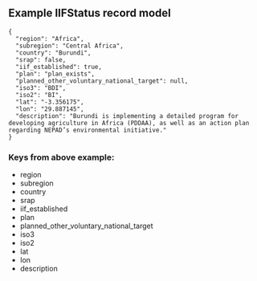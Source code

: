 ## Example IIFStatus record model

```  
{
  "region": "Africa",
  "subregion": "Central Africa",
  "country": "Burundi",
  "srap": false,
  "iif_established": true,
  "plan": "plan_exists",
  "planned_other_voluntary_national_target": null,
  "iso3": "BDI",
  "iso2": "BI",
  "lat": "-3.356175",
  "lon": "29.887145",
  "description": "Burundi is implementing a detailed program for developing agriculture in Africa (PDDAA), as well as an action plan regarding NEPAD’s environmental initiative."
}
```

### Keys from above example:

  - region
  - subregion
  - country
  - srap
  - iif_established
  - plan
  - planned_other_voluntary_national_target
  - iso3
  - iso2
  - lat
  - lon
  - description